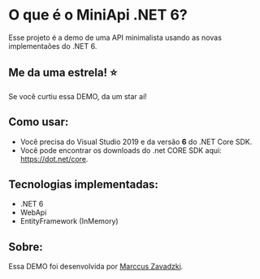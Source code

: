 O que é o MiniApi .NET 6?
=====================
Esse projeto é a demo de uma API minimalista usando as novas implementaões do .NET 6.

## Me da uma estrela! :star:
Se você curtiu essa DEMO, da um star aí!

## Como usar:
- Você precisa do Visual Studio 2019 e da versão **6** do .NET Core SDK.
- Você pode encontrar os downloads do .net CORE SDK aqui: https://dot.net/core.

## Tecnologias implementadas:

- .NET 6
- WebApi
- EntityFramework (InMemory)

## Sobre:
Essa DEMO foi desenvolvida por [Marccus Zavadzki](https://github.com/zavadzki72).
